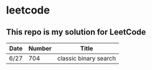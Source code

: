# leetcode
## This repo is my solution for LeetCode

| Date          | Number        |  Title |
| -----------   | -----------   | ----------- |
| 6/27          | 704           | classic binary search
